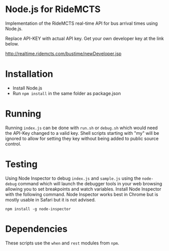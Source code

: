 Node.js for RideMCTS 
====================

Implementation of the RideMCTS real-time API for bus arrival times using Node.js.

Replace API-KEY with actual API key. Get your own developer key at the link below.

http://realtime.ridemcts.com/bustime/newDeveloper.jsp

Installation
============

 * Install Node.js
 * Run `npm install` in the same folder as package.json

Running
=======

Running `index.js` can be done with `run.sh` or `debug.sh` which would need the API-Key changed to a valid key. Shell scripts starting with "my" will be ignored to allow for setting they key without being added to public source control.

Testing
=======

Using Node Inspector to debug `index.js` and `sample.js` using the `node-debug` command which will launch the debugger tools in your web browsing allowing you to set breakpoints and watch variables. Install Node Inspector with the following command. Node Inspector works best in Chrome but is mostly usable in Safari but it is not advised.

`npm install -g node-inspector`

Dependencies
============

These scripts use the `when` and `rest` modules from `npm`.


